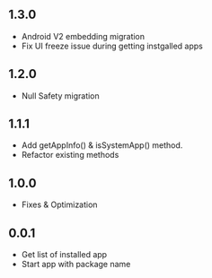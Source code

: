 ## 1.3.0
* Android V2 embedding migration
* Fix UI freeze issue during getting instgalled apps

## 1.2.0
* Null Safety migration

## 1.1.1
* Add getAppInfo() & isSystemApp() method.
* Refactor existing methods

## 1.0.0
* Fixes & Optimization

## 0.0.1
* Get list of installed app
* Start app with package name
